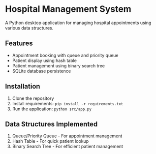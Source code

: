 # Hospital Management System

A Python desktop application for managing hospital appointments using various data structures.

## Features
- Appointment booking with queue and priority queue
- Patient display using hash table
- Patient management using binary search tree
- SQLite database persistence

## Installation
1. Clone the repository
2. Install requirements: `pip install -r requirements.txt`
3. Run the application: `python src/app.py`

## Data Structures Implemented
1. Queue/Priority Queue - For appointment management
2. Hash Table - For quick patient lookup
3. Binary Search Tree - For efficient patient management